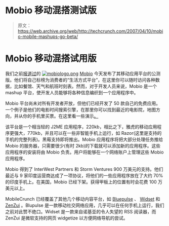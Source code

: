 # Mobio 移动混搭测试版

> 原文：<https://web.archive.org/web/http://techcrunch.com/2007/04/10/mobio-mobile-mashups-go-beta/>

# Mobio 移动混搭试用版

我们之前[报道过](https://web.archive.org/web/20210119032034/http://mobilecrunch.com/2006/11/06/mobio-brings-web-20-theory-to-handsets-for-movie-lovers/)的 [![mobiologo.png](img/2132e6d91313c18decce167784265d5a.png)](https://web.archive.org/web/20210119032034/http://getmobio.com/) [Mobio](https://web.archive.org/web/20210119032034/http://getmobio.com/) 今天发布了其移动应用平台的公测版。他们将自己标榜为消费者的“生活方式平台”，在这里你可以随时访问各种数据，比如餐馆、天气和航班时刻表。然而，对于开发人员来说，Mobio 是一个 mashup 平台，使开发人员能够将各种信息编织到一个应用程序中。

Mobio 平台尚未对所有开发者开放，但他们已经开发了 50 款自己的免费应用。一个例子是他们的电影时间搜索引擎，在那里你可以找到最近的电影院，地图方向，并从你的手机里买票。在这里看一些演示[。](https://web.archive.org/web/20210119032034/http://www.getmobio.com/products/product-demos/)

该平台是一个相当轻的 J2ME 应用程序，220kb，相比之下，雅虎的移动应用程序更强大，770kb，并且可以在一些非智能手机上运行，如 Razor(这里是支持的手机的完整列表)。黑莓支持即将推出。Mobio 应用程序将把大部分处理任务推给 Mobio 的服务器，只需要很少(有时 2kb)的下载就可以添加新的应用程序。这些应用程序的安装将由 Mobio 负责。用户将能够在一个网络账户上管理这些 Mobio 应用程序。

Mobio 得到了 InterWest Partners 和 Storm Ventures 900 万美元的支持。他们最近与 9 家印度运营商达成了一项协议，将他们的一些应用程序放在了大约 70%的印度手机上。在美国，Mobio 已经下架。获得甲板上的位置有时会花费 100 万美元以上。

MobileCrunch 已经覆盖了其他几个移动内容平台，如 [Bluepulse](https://web.archive.org/web/20210119032034/http://mobilecrunch.com/2006/12/03/bluepulse-20-is-bigger-slicker-broader-and-deeper-and-maybe-the-ultimate-mobile-media-platform/) 、 [Widset](https://web.archive.org/web/20210119032034/http://mobilecrunch.com/2006/06/12/monday-morning-review-new-widset-app-from-nokia-what-tweens-want-in-mobile-mobiles-for-sight-impaired-more/) 和 [ZenZui](https://web.archive.org/web/20210119032034/http://mobilecrunch.com/2007/03/27/microsofts-zenzui-launches-mobile-widget-browser/) 。Blupulse 是一款移动社交网络应用，几乎可以在任何手机上运行，我们之前对此赞不绝口。Widset 是一款来自诺基亚的令人失望的 RSS 阅读器，而 ZenZui 是微软支持的网页 widgetize 以方便网络导航的尝试。